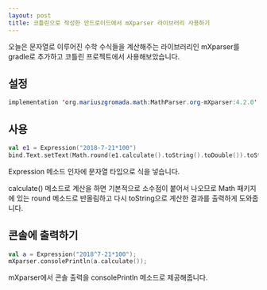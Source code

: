```yaml
---
layout: post
title: 코틀린으로 작성한 안드로이드에서 mXparser 라이브러리 사용하기
---
```


오늘은 문자열로 이루어진 수학 수식들을 계산해주는 라이브러리인 mXparser를 gradle로 추가하고 코틀린 프로젝트에서 사용해보았습니다.

## 설정 

```java
implementation 'org.mariuszgromada.math:MathParser.org-mXparser:4.2.0'
```

## 사용

```kotlin
val e1 = Expression("2018-7-21*100")
bind.Text.setText(Math.round(e1.calculate().toString().toDouble()).toString())
```

Expression 메소드 인자에 문자열 타입으로 식을 넣습니다.

calculate() 메소드로 계산을 하면 기본적으로 소수점이 붙어서 나오므로 Math 패키지에 있는 round 메소드로 반올림하고 다시 toString으로 계산한 결과를 출력하게 도와줍니다.

## 콘솔에 출력하기

```kotlin
val a = Expression("2018^7-21*100");
mXparser.consolePrintln(a.calculate());
```

mXparser에서 콘솔 출력을 consolePrintln 메소드로 제공해줍니다.